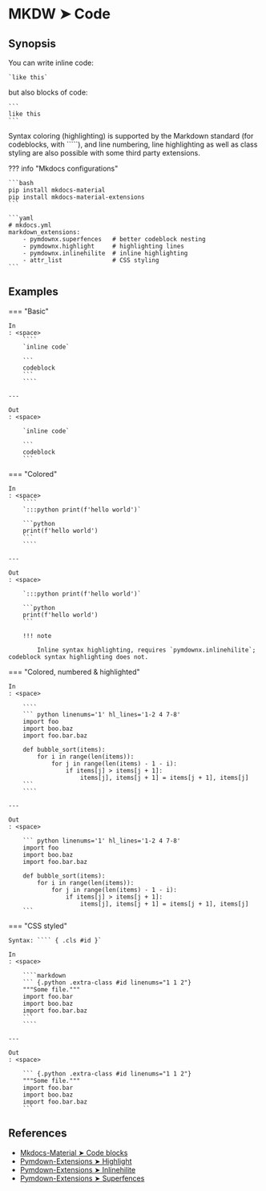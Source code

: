 # MKDW ➤ Code

## Synopsis

You can write inline code:

```
`like this`
```

but also blocks of code:

````
```
like this
```
````

Syntax coloring (highlighting) is supported by the Markdown standard (for codeblocks, with ````<lang>`), and line numbering, line highlighting as well as class styling are also possible with some third party extensions.

??? info "Mkdocs configurations"

    ```bash
    pip install mkdocs-material
    pip install mkdocs-material-extensions
    ```

    ```yaml
    # mkdocs.yml
    markdown_extensions:
        - pymdownx.superfences   # better codeblock nesting
        - pymdownx.highlight     # highlighting lines
        - pymdownx.inlinehilite  # inline highlighting
        - attr_list              # CSS styling
    ```

## Examples

=== "Basic"

    In
    : <space>
        ````
        `inline code`

        ```
        codeblock
        ```
        ````

    ---

    Out
    : <space>

        `inline code`

        ```
        codeblock
        ```

=== "Colored"

    In
    : <space>
        ````
        `:::python print(f'hello world')`

        ```python
        print(f'hello world')
        ```
        ````

    ---

    Out
    : <space>

        `:::python print(f'hello world')`

        ```python
        print(f'hello world')
        ```

        !!! note

            Inline syntax highlighting, requires `pymdownx.inlinehilite`; codeblock syntax highlighting does not.

=== "Colored, numbered & highlighted"

    In
    : <space>

        ````
        ``` python linenums='1' hl_lines='1-2 4 7-8'
        import foo
        import boo.baz
        import foo.bar.baz

        def bubble_sort(items):
            for i in range(len(items)):
                for j in range(len(items) - 1 - i):
                    if items[j] > items[j + 1]:
                        items[j], items[j + 1] = items[j + 1], items[j]
        ```
        ````

    ---

    Out
    : <space>

        ``` python linenums='1' hl_lines='1-2 4 7-8'
        import foo
        import boo.baz
        import foo.bar.baz

        def bubble_sort(items):
            for i in range(len(items)):
                for j in range(len(items) - 1 - i):
                    if items[j] > items[j + 1]:
                        items[j], items[j + 1] = items[j + 1], items[j]
        ```

=== "CSS styled"

    Syntax: ```` { .cls #id }`

    In
    : <space>

        ````markdown
        ``` {.python .extra-class #id linenums="1 1 2"}
        """Some file."""
        import foo.bar
        import boo.baz
        import foo.bar.baz
        ```
        ````

    ---

    Out
    : <space>

        ``` {.python .extra-class #id linenums="1 1 2"}
        """Some file."""
        import foo.bar
        import boo.baz
        import foo.bar.baz
        ```

## References

- [Mkdocs-Material ➤ Code blocks](https://squidfunk.github.io/mkdocs-material-insiders/reference/code-blocks/)
- [Pymdown-Extensions ➤ Highlight](https://facelessuser.github.io/pymdown-extensions/extensions/highlight/)
- [Pymdown-Extensions ➤ Inlinehilite](https://facelessuser.github.io/pymdown-extensions/extensions/inlinehilite/)
- [Pymdown-Extensions ➤ Superfences](https://facelessuser.github.io/pymdown-extensions/extensions/superfences/)
